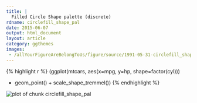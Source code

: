 ```yaml
---
title: |
  Filled Circle Shape palette (discrete)
rdname: circlefill_shape_pal
date: 2015-06-07
output: html_document
layout: article
category: ggthemes
images:
 - /allYourFigureAreBelongToUs/figure/source/1991-05-31-circlefill_shape_pal/circlefill_shape_pal-1.png
---
```





{% highlight r %}
(ggplot(mtcars, aes(x=mpg, y=hp, shape=factor(cyl)))
 + geom_point() + scale_shape_tremmel())
{% endhighlight %}

![plot of chunk circlefill_shape_pal](/allYourFigureAreBelongToUs/figure/source/1991-05-31-circlefill_shape_pal/circlefill_shape_pal-1.png) 